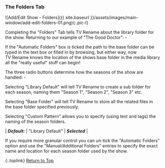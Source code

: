 <!-- START ADD/EDIT SHOW [The Folders Tab] --- -->
### The Folders Tab

![Add/Edit Show - Folders]({{ site.baseurl }}/assets/images/main-window/add-edit-folders-01.png){:.pic-l}

Completing the "Folders" Tab tells TV&nbsp;Rename about the library folder for the show. Returning to our example of "The Good Doctor": -

If the "Automatic Folders" box is ticked the path to the base folder can be typed in the text box or filled in by browsing, but either way, now TV&nbsp;Rename knows the location of the shows base folder in the media library all the "really useful" stuff can begin!

The three radio buttons determine how the seasons of the show are handled: -

Selecting "Library Default" will tell TV&nbsp;Rename to create a sub folder for each season, naming them "Season 1", "Season 2", "Season 3" etc.

Selecting "Base Folder" will tell TV&nbsp;Rename to store all the related files in the base folder specified previously.

Selecting "Custom Pattern" allows you to specify (using text and tags) the naming of the season folders.

| _**Default:**_ | "Library Default" | _**Selected**_ |

If you require more granular control you can un-tick the "Automatic Folders" option and use the "Manual/Additional Folders" entries to specify the exact name and location for each season folder used by the show.

{:.toplink}
[Return to Top]()
<!-- END ADD/EDIT SHOW [The Folders Tab] ----- -->
